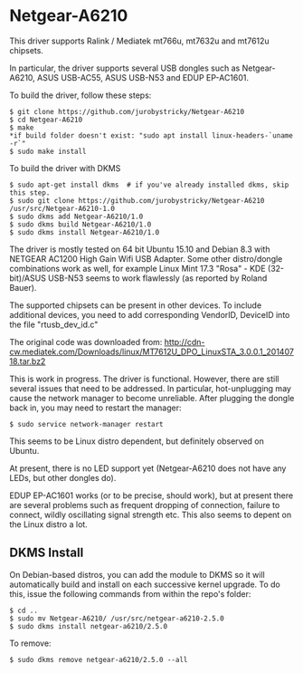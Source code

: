 # Netgear-A6210
This driver supports Ralink / Mediatek mt766u, mt7632u and mt7612u chipsets.

In particular, the driver supports several USB dongles such as Netgear-A6210,
ASUS USB-AC55, ASUS USB-N53 and EDUP EP-AC1601. 

To build the driver, follow these steps:

    $ git clone https://github.com/jurobystricky/Netgear-A6210
    $ cd Netgear-A6210
    $ make
    *if build folder doesn't exist: "sudo apt install linux-headers-`uname -r`"
    $ sudo make install

To build the driver with DKMS

    $ sudo apt-get install dkms  # if you've already installed dkms, skip this step.
    $ sudo git clone https://github.com/jurobystricky/Netgear-A6210 /usr/src/Netgear-A6210-1.0
    $ sudo dkms add Netgear-A6210/1.0
    $ sudo dkms build Netgear-A6210/1.0
    $ sudo dkms install Netgear-A6210/1.0
    
The driver is mostly tested on 64 bit Ubuntu 15.10 and Debian 8.3 with NETGEAR AC1200
High Gain Wifi USB Adapter. 
Some other distro/dongle combinations work as well, for example
Linux Mint 17.3 "Rosa" - KDE (32-bit)/ASUS USB-N53 seems to work flawlessly
(as reported by Roland Bauer).

The supported chipsets can be present in other devices. To include additional 
devices, you need to add corresponding VendorID, DeviceID into the file 
"rtusb_dev_id.c"

The original code was downloaded from: 
http://cdn-cw.mediatek.com/Downloads/linux/MT7612U_DPO_LinuxSTA_3.0.0.1_20140718.tar.bz2

This is work in progress. The driver is functional. However, there are still
several issues that need to be addressed. In particular, hot-unplugging may
cause the network manager to become unreliable. After plugging the dongle back in, 
you may need to restart the manager:

    $ sudo service network-manager restart

This seems to be Linux distro dependent, but definitely observed on Ubuntu.

At present, there is no LED support yet (Netgear-A6210 does not have
any LEDs, but other dongles do).

EDUP EP-AC1601 works (or to be precise, should work), but at present there are
several problems such as frequent dropping of connection, failure to connect, wildly 
oscillating signal strength etc. This also seems to depent on the Linux distro
a lot.
    
## DKMS Install

On Debian-based distros, you can add the module to DKMS so it will automatically
build and install on each successive kernel upgrade. To do this, issue the following
commands from within the repo's folder:

    $ cd ..
    $ sudo mv Netgear-A6210/ /usr/src/netgear-a6210-2.5.0
    $ sudo dkms install netgear-a6210/2.5.0    

To remove:

    $ sudo dkms remove netgear-a6210/2.5.0 --all
